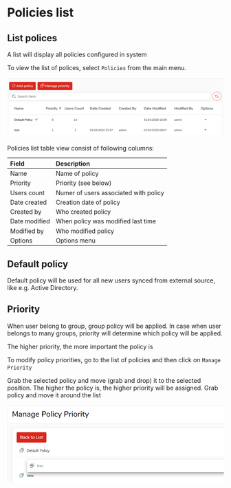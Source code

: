 # Policies list

## List polices <a id="list-polices"></a>

A list will display all policies configured in system

To view the list of polices, select `Policies` from the main menu. 

![](../../.gitbook/assets/policieslist.png)

Policies list table view consist of following columns:

| **Field** | **Description** |
| :--- | :--- |
| Name | Name of policy |
| Priority | Priority \(see below\) |
| Users count | Numer of users associated with policy |
| Date created | Creation date of policy |
| Created by | Who created policy |
| Date modified | When policy was modified last time |
| Modified by | Who modified policy |
| Options | Options menu |

## Default policy <a id="default-policy"></a>

 Default policy will be used for all new users synced from external source, like e.g. Active Directory.

## Priority <a id="policy-priotiy"></a>

When user belong to group, group policy will be applied. In case when user belongs to many groups, priority will determine which policy will be applied.

The higher priority, the more important the policy is

To modify policy priorities, go to the list of policies and then click on `Manage Priority`

Grab the selected policy and move \(grab and drop\) it to the selected position. The higher the policy is, the higher priority will be assigned. Grab policy and move it around the list

![](../../.gitbook/assets/priority.png)

